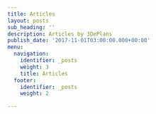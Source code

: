 ```yaml
---
title: Articles
layout: posts
sub_heading: ''
description: Articles by 3DePlans
publish_date: '2017-11-01T03:00:00.000+00:00'
menu:
  navigation:
    identifier: _posts
    weight: 3
    title: Articles
  footer:
    identifier: _posts
    weight: 2

---
```

